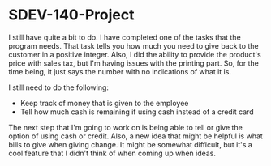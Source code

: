 # SDEV-140-Project

I still have quite a bit to do.
I have completed one of the tasks that the program needs. 
That task tells you how much you need to give back to the customer in a positive integer.
Also, I did the ability to provide the product's price with sales tax, but I'm having issues with the printing part. 
So, for the time being, it just says the number with no indications of what it is. 

I still need to do the following:

-	Keep track of money that is given to the employee 
-	Tell how much cash is remaining if using cash instead of a credit card

The next step that I'm going to work on is being able to tell or give the option of using cash or credit. 
Also, a new idea that might be helpful is what bills to give when giving change. 
It might be somewhat difficult, but it's a cool feature that I didn't think of when coming up when ideas. 
